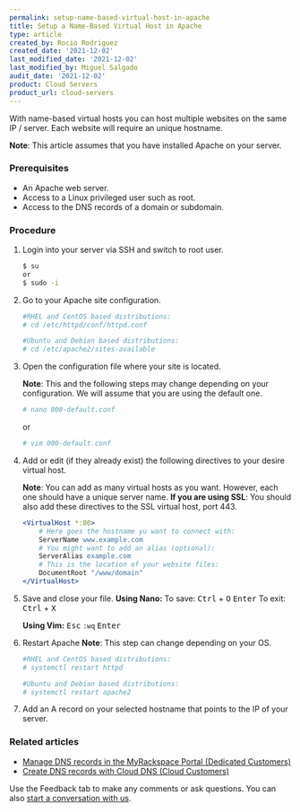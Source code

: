 ```yaml
---
permalink: setup-name-based-virtual-host-in-apache
title: Setup a Name-Based Virtual Host in Apache
type: article
created_by: Rocio Rodriguez
created_date: '2021-12-02'
last_modified_date: '2021-12-02'
last_modified_by: Miguel Salgado
audit_date: '2021-12-02'
product: Cloud Servers
product_url: cloud-servers
---
```


With name-based virtual hosts you can host multiple websites on the same IP / server. Each website will require an unique hostname.

**Note**: This article assumes that you have installed Apache on your server.

### Prerequisites
   - An Apache web server.
   - Access to a Linux privileged user such as root.
   - Access to the DNS records of a domain or subdomain.

### Procedure
1. Login into your server via SSH and switch to root user.
    ```sh
    $ su
    or
    $ sudo -i
    ```
2. Go to your Apache site configuration.
    ```sh
    #RHEL and CentOS based distributions:
    # cd /etc/httpd/conf/httpd.conf

    #Ubuntu and Debian based distributions:
    # cd /etc/apache2/sites-available
    ```
3. Open the configuration file where your site is located.

    **Note**: This and the following steps may change depending on your configuration. We will assume that you are using the default one.
    ```sh
    # nano 000-default.conf
    ```
    or
    ```sh
    # vim 000-default.conf
    ```
4. Add or edit (if they already exist) the following directives to your desire virtual host.

    **Note**: You can add as many virtual hosts as you want. However, each one should have a unique server name.
    **If you are using SSL**: You should also add these directives to the SSL virtual host, port 443.

    ```apache
    <VirtualHost *:80>
        # Here goes the hostname yu want to connect with:
        ServerName www.example.com 
        # You might want to add an alias (optional):
        ServerAlias example.com 
        # This is the location of your website files:
        DocumentRoot "/www/domain"
    </VirtualHost>
    ```
5. Save and close your file.
    **Using Nano:**
    To save:
    <kbd>Ctrl</kbd> + <kbd>O</kbd>
    <kbd>Enter</kbd>
    To exit:
    <kbd>Ctrl</kbd> + <kbd>X</kbd>
    
    **Using Vim:**
    <kbd>Esc</kbd>
    `:wq`
    <kbd>Enter</kbd>

6. Restart Apache
    **Note**: This step can change depending on your OS.
    ```sh
    #RHEL and CentOS based distributions:
    # systemctl restart httpd
    
    #Ubuntu and Debian based distributions:
    # systemctl restart apache2
    ```

7. Add an A record on your selected hostname that points to the IP of your server.

### Related articles
- [Manage DNS records in the MyRackspace Portal (Dedicated Customers)](https://docs.rackspace.com/support/how-to/manage-dns-records-in-the-myrackspace-portal/)
- [Create DNS records with Cloud DNS (Cloud Customers)](https://docs.rackspace.com/support/how-to/creating-dns-records-with-cloud-dns)

Use the Feedback tab to make any comments or ask questions. You can also [start a conversation with us](https://www.rackspace.com/contact).
